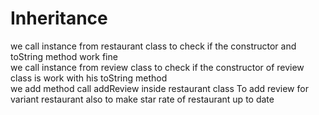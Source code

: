 # Inheritance
we call instance from restaurant class to check if the constructor and toString method work fine    
we call instance from review class to check if the constructor of review class  is work with his toString method   
we add method call addReview inside restaurant class To add review for variant restaurant also to make star rate of restaurant up to date 